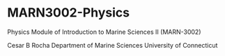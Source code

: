 # MARN3002-Physics
Physics Module of Introduction to Marine Sciences II (MARN-3002)

Cesar B Rocha
Department of Marine Sciences
University of Connecticut
